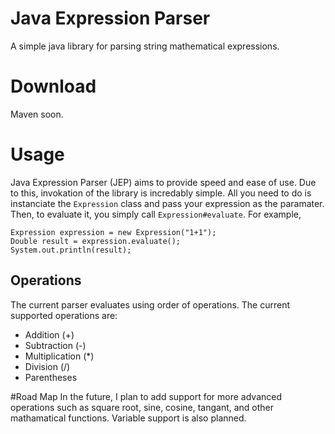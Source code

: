 # Java Expression Parser
A simple java library for parsing string mathematical expressions. 

# Download
Maven soon.

# Usage
Java Expression Parser (JEP) aims to provide speed and ease of use. Due to this, invokation of the library is incredably simple. All you need to do is instanciate the `Expression` class and pass your expression as the paramater. Then, to evaluate it, you simply call `Expression#evaluate`. For example,
```
Expression expression = new Expression("1+1");
Double result = expression.evaluate();
System.out.println(result);
```

## Operations
The current parser evaluates using order of operations. The current supported operations are:
* Addition (+)
* Subtraction (-)
* Multiplication (*)
* Division (/)
* Parentheses

 #Road Map
 In the future, I plan to add support for more advanced operations such as square root, sine, cosine, tangant, and other mathamatical functions. Variable support is also planned.

